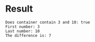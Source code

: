 # Result

```
Does container contain 3 and 10: true
First number: 3
Last number: 10
The difference is: 7

```


